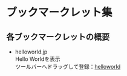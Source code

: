 ブックマークレット集
======================

各ブックマークレットの概要
------
+ helloworld.jp  
Hello Worldを表示  
ツールバーへドラッグして登録：[helloworld](javascript%3a%28function%28%29%7bvar%20s%3ddocument%2ecreateElement%28%27script%27%29%3bs%2etype%3d%27text%2fjavascript%27%3bs%2esrc%3d%27https%3a%2f%2fraw%2egithub%2ecom%2fyukofeb%2fbookmarklet%2fmaster%2fhelloworld%2ejp%27%3bdocument%2ebody%2eappendChild%28s%29%3b%7d%29%28%29%3b)   
